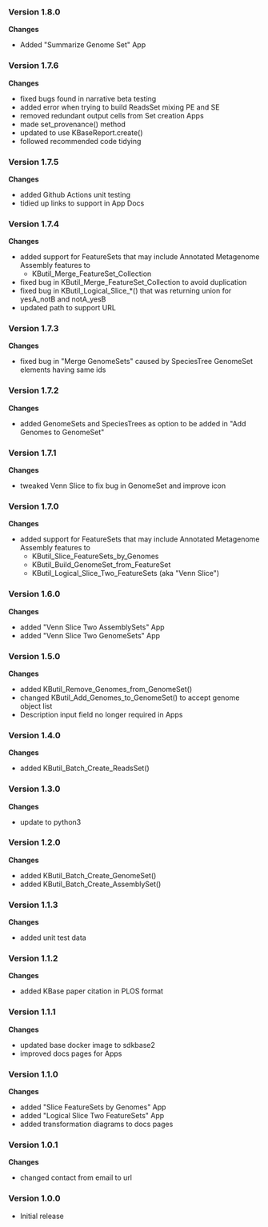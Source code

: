 ### Version 1.8.0
__Changes__
- Added "Summarize Genome Set" App

### Version 1.7.6
__Changes__
- fixed bugs found in narrative beta testing
- added error when trying to build ReadsSet mixing PE and SE
- removed redundant output cells from Set creation Apps
- made set_provenance() method
- updated to use KBaseReport.create()
- followed recommended code tidying

### Version 1.7.5
__Changes__
- added Github Actions unit testing
- tidied up links to support in App Docs

### Version 1.7.4
__Changes__
- added support for FeatureSets that may include Annotated Metagenome Assembly features to
  * KButil_Merge_FeatureSet_Collection
- fixed bug in KButil_Merge_FeatureSet_Collection to avoid duplication
- fixed bug in KButil_Logical_Slice_*() that was returning union for yesA_notB and notA_yesB
- updated path to support URL

### Version 1.7.3
__Changes__
- fixed bug in "Merge GenomeSets" caused by SpeciesTree GenomeSet elements having same ids

### Version 1.7.2
__Changes__
- added GenomeSets and SpeciesTrees as option to be added in "Add Genomes to GenomeSet"

### Version 1.7.1
__Changes__
- tweaked Venn Slice to fix bug in GenomeSet and improve icon

### Version 1.7.0
__Changes__
- added support for FeatureSets that may include Annotated Metagenome Assembly features to
  * KButil_Slice_FeatureSets_by_Genomes
  * KButil_Build_GenomeSet_from_FeatureSet
  * KButil_Logical_Slice_Two_FeatureSets (aka "Venn Slice")

### Version 1.6.0
__Changes__
- added "Venn Slice Two AssemblySets" App
- added "Venn Slice Two GenomeSets" App

### Version 1.5.0
__Changes__
- added KButil_Remove_Genomes_from_GenomeSet()
- changed KButil_Add_Genomes_to_GenomeSet() to accept genome object list
- Description input field no longer required in Apps

### Version 1.4.0
__Changes__
- added KButil_Batch_Create_ReadsSet()

### Version 1.3.0
__Changes__
- update to python3

### Version 1.2.0
__Changes__
- added KButil_Batch_Create_GenomeSet()
- added KButil_Batch_Create_AssemblySet()

### Version 1.1.3
__Changes__
- added unit test data

### Version 1.1.2
__Changes__
- added KBase paper citation in PLOS format 

### Version 1.1.1
__Changes__
- updated base docker image to sdkbase2
- improved docs pages for Apps

### Version 1.1.0
__Changes__
- added "Slice FeatureSets by Genomes" App
- added "Logical Slice Two FeatureSets" App
- added transformation diagrams to docs pages

### Version 1.0.1
__Changes__
- changed contact from email to url

### Version 1.0.0
- Initial release
